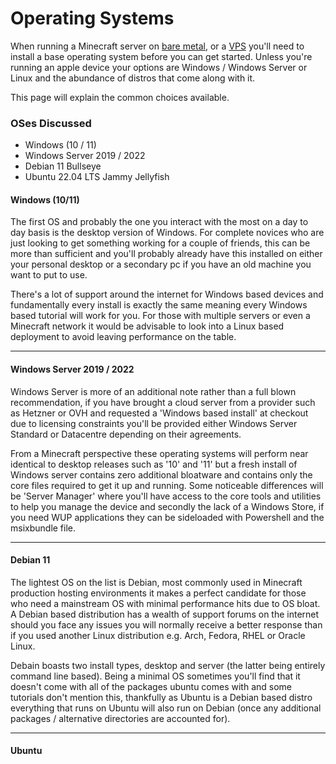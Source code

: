 # Operating Systems

When running a Minecraft server on [bare metal](types-of-hosting.md####Bare%20Metal%20/%20VDS), or a [VPS](types-of-hosting.md####Virtual%20Private%20Servers) you'll need to install a base operating system before you can get started. Unless you're running an apple device your options are Windows / Windows Server or Linux and the abundance of distros that come along with it.

This page will explain the common choices available.

### OSes Discussed
- Windows (10 / 11)
- Windows Server 2019 / 2022
- Debian 11 Bullseye
- Ubuntu 22.04 LTS Jammy Jellyfish

#### Windows (10/11)

The first OS and probably the one you interact with the most on a day to day basis is the desktop version of Windows. For complete novices who are just looking to get something working for a couple of friends, this can be more than sufficient and you'll probably already have this installed on either your personal desktop or a secondary pc if you have an old machine you want to put to use.

There's a lot of support around the internet for Windows based devices and fundamentally every install is exactly the same meaning every Windows based tutorial will work for you. For those with multiple servers or even a Minecraft network it would be advisable to look into a Linux based deployment to avoid leaving performance on the table.

---

#### Windows Server 2019 / 2022

Windows Server is more of an additional note rather than a full blown recommendation, if you have brought a cloud server from a provider such as Hetzner or OVH and requested a 'Windows based install' at checkout due to licensing constraints you'll be provided either Windows Server Standard or Datacentre depending on their agreements.

From a Minecraft perspective these operating systems will perform near identical to desktop releases such as '10' and '11' but a fresh install of Windows server contains zero additional bloatware and contains only the core files required to get it up and running. Some noticeable differences will be 'Server Manager' where you'll have access to the core tools and utilities to help you manage the device and secondly the lack of a Windows Store, if you need WUP applications they can be sideloaded with Powershell and the msixbundle file.

---

#### Debian 11

The lightest OS on the list is Debian, most commonly used in Minecraft production hosting environments it makes a perfect candidate for those who need a mainstream OS with minimal performance hits due to OS bloat.  A Debian based distribution has a wealth of support forums on the internet should you face any issues you will normally receive a better response than if you used another Linux distribution e.g. Arch, Fedora, RHEL or Oracle Linux.

Debain boasts two install types, desktop and server (the latter being entirely command line based). Being a minimal OS sometimes you'll find that it doesn't come with all of the packages ubuntu comes with and some tutorials don't mention this,  thankfully as Ubuntu is a Debian based distro everything that runs on Ubuntu will also run on Debian (once any additional packages / alternative directories are accounted for).

---

#### Ubuntu
